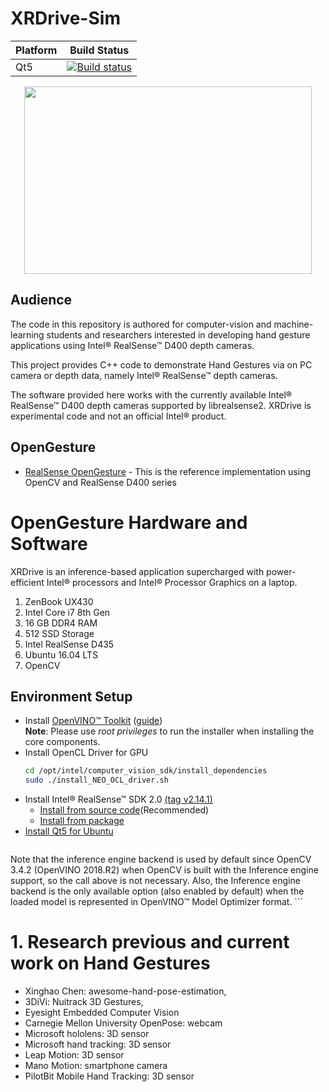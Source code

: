 # XRDrive-Sim
Platform | Build Status |
-------- | ------------ |
Qt5 | [![Build status](https://ci.appveyor.com/api/projects/status/swutsp1bjcc56q64/branch/master?svg=true)](https://ci.appveyor.com/project/ddiakopoulos/hand-tracking-samples/branch/master)

<p align="center">
  <img width="460" height="300" src="https://github.com/TebogoNakampe/XRDrive-Sim/blob/master/Code/hand.gif">
</p>

## Audience

The code in this repository is authored for computer-vision and machine-learning students and researchers interested in developing hand gesture applications using Intel® RealSense™ D400 depth cameras. 

This project provides C++ code to demonstrate Hand Gestures via on PC camera or depth data, namely Intel® RealSense™ depth cameras.

The software provided here works with the currently available Intel® RealSense™ D400 depth cameras supported by librealsense2. XRDrive is experimental code and not an official Intel® product.

## OpenGesture

* [RealSense OpenGesture](https://github.com/TebogoNakampe/OpenGesture/blob/master/src/main.cpp) - This is the reference implementation using OpenCV and RealSense D400 series


# OpenGesture Hardware and Software

XRDrive is an inference-based application supercharged with power-efficient Intel® processors and Intel® Processor Graphics on a laptop.

1. ZenBook UX430
2. Intel Core i7 8th Gen
3. 16 GB DDR4 RAM
4. 512 SSD Storage
5. Intel RealSense D435
6. Ubuntu 16.04 LTS
7. OpenCV

## Environment Setup
* Install [OpenVINO™ Toolkit](https://software.intel.com/en-us/openvino-toolkit) ([guide](https://software.intel.com/en-us/articles/OpenVINO-Install-Linux))<br>
    	**Note**: Please use  *root privileges* to run the installer when installing the core components.
* Install OpenCL Driver for GPU
	```bash
	cd /opt/intel/computer_vision_sdk/install_dependencies
	sudo ./install_NEO_OCL_driver.sh
	```
* Install Intel® RealSense™ SDK 2.0 [(tag v2.14.1)](https://github.com/IntelRealSense/librealsense/tree/v2.14.1)<br>
	* [Install from source code](https://github.com/IntelRealSense/librealsense/blob/v2.14.1/doc/installation.md)(Recommended)<br>
	* [Install from package](https://github.com/IntelRealSense/librealsense/blob/v2.14.1/doc/distribution_linux.md)<br>
* [Install Qt5 for Ubuntu](https://wiki.qt.io/Install_Qt_5_on_Ubuntu)
	```

Note that the inference engine backend is used by default since OpenCV 3.4.2 (OpenVINO 2018.R2) when OpenCV is built with the Inference engine support, so the call above is not necessary. Also, the Inference engine backend is the only available option (also enabled by default) when the loaded model is represented in OpenVINO™ Model Optimizer format.
       ```


# 1. Research previous and current work on Hand Gestures

* Xinghao Chen: awesome-hand-pose-estimation,
* 3DiVi: Nuitrack 3D Gestures,
* Eyesight Embedded Computer Vision
* Carnegie Mellon University OpenPose: webcam
* Microsoft hololens: 3D sensor
* Microsoft hand tracking: 3D sensor
* Leap Motion: 3D sensor
* Mano Motion: smartphone camera
* PilotBit Mobile Hand Tracking: 3D sensor
